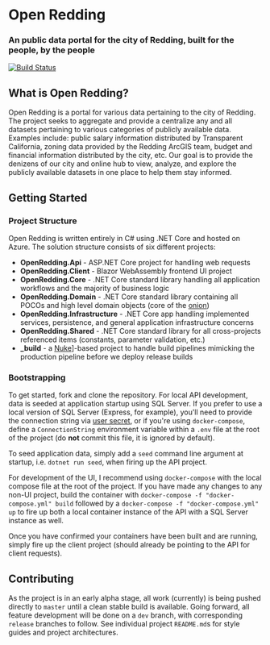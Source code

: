 # Open Redding
### An public data portal for the city of Redding, built for the people, by the people

[![Build Status](https://dev.azure.com/JoeyMckenzie/Open%20Redding/_apis/build/status/JoeyMckenzie.OpenRedding?branchName=master)](https://dev.azure.com/JoeyMckenzie/Open%20Redding/_build/latest?definitionId=8&branchName=master)

## What is Open Redding?
Open Redding is a portal for various data pertaining to the city of Redding. The project seeks to aggregate and provide a centralize any and all datasets pertaining to various categories of publicly available data. Examples include: public salary information distributed by Transparent California, zoning data provided by the Redding ArcGIS team, budget and financial information distributed by the city, etc. Our goal is to provide the denizens of our city and online hub to view, analyze, and explore the publicly available datasets in one place to help them stay informed.

## Getting Started
### Project Structure
Open Redding is written entirely in C# using .NET Core and hosted on Azure. The solution structure consists of six different projects:
- **OpenRedding.Api** - ASP.NET Core project for handling web requests
- **OpenRedding.Client** - Blazor WebAssembly frontend UI project
- **OpenRedding.Core** - .NET Core standard library handling all application workflows and the majority of business logic
- **OpenRedding.Domain** - .NET Core standard library containing all POCOs and high level domain objects (core of the [onion](https://www.c-sharpcorner.com/article/onion-architecture-in-asp-net-core-mvc/))
- **OpenRedding.Infrastructure** - .NET Core app handling implemented services, persistence, and general application infrastructure concerns
- **OpenRedding.Shared** - .NET Core standard library for all cross-projects referenced items (constants, parameter validation, etc.)
- **_build** - a [Nuke](https://nuke.build/)]-based project to handle build pipelines mimicking the production pipeline before we deploy release builds 

### Bootstrapping
To get started, fork and clone the repository. For local API development, data is seeded at application startup using SQL Server. If you prefer to use a local version of SQL Server (Express, for example), you'll need to provide the connection string via [user secret](https://docs.microsoft.com/en-us/aspnet/core/security/app-secrets?view=aspnetcore-3.1&tabs=windows), or if you're using `docker-compose`, define a `ConnectionString` environment variable within a `.env` file at the root of the project (do **not** commit this file, it is ignored by default).

To seed application data, simply add a `seed` command line argument at startup, i.e. `dotnet run seed`, when firing up the API project. 

For development of the UI, I recommend using `docker-compose` with the local compose file at the root of the project. If you have made any changes to any non-UI project, build the container with `docker-compose -f "docker-compose.yml" build` followed by a `docker-compose -f "docker-compose.yml" up` to fire up both a local container instance of the API with a SQL Server instance as well.

Once you have confirmed your containers have been built and are running, simply fire up the client project (should already be pointing to the API for client requests).

## Contributing
As the project is in an early alpha stage, all work (currently) is being pushed directly to `master` until a clean stable build is available. Going forward, all feature development will be done on a `dev` branch, with corresponding `release` branches to follow. See individual project `README.md`s for style guides and project architectures. 